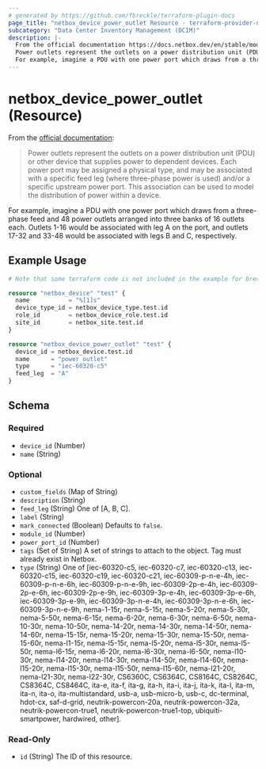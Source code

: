 ```yaml
---
# generated by https://github.com/fbreckle/terraform-plugin-docs
page_title: "netbox_device_power_outlet Resource - terraform-provider-netbox"
subcategory: "Data Center Inventory Management (DCIM)"
description: |-
  From the official documentation https://docs.netbox.dev/en/stable/models/dcim/poweroutlet/:
  Power outlets represent the outlets on a power distribution unit (PDU) or other device that supplies power to dependent devices. Each power port may be assigned a physical type, and may be associated with a specific feed leg (where three-phase power is used) and/or a specific upstream power port. This association can be used to model the distribution of power within a device.
  For example, imagine a PDU with one power port which draws from a three-phase feed and 48 power outlets arranged into three banks of 16 outlets each. Outlets 1-16 would be associated with leg A on the port, and outlets 17-32 and 33-48 would be associated with legs B and C, respectively.
---
```


# netbox_device_power_outlet (Resource)

From the [official documentation](https://docs.netbox.dev/en/stable/models/dcim/poweroutlet/):

> Power outlets represent the outlets on a power distribution unit (PDU) or other device that supplies power to dependent devices. Each power port may be assigned a physical type, and may be associated with a specific feed leg (where three-phase power is used) and/or a specific upstream power port. This association can be used to model the distribution of power within a device.

For example, imagine a PDU with one power port which draws from a three-phase feed and 48 power outlets arranged into three banks of 16 outlets each. Outlets 1-16 would be associated with leg A on the port, and outlets 17-32 and 33-48 would be associated with legs B and C, respectively.

## Example Usage

```terraform
# Note that some terraform code is not included in the example for brevity

resource "netbox_device" "test" {
  name           = "%[1]s"
  device_type_id = netbox_device_type.test.id
  role_id        = netbox_device_role.test.id
  site_id        = netbox_site.test.id
}

resource "netbox_device_power_outlet" "test" {
  device_id = netbox_device.test.id
  name      = "power outlet"
  type      = "iec-60320-c5"
  feed_leg  = "A"
}
```

<!-- schema generated by tfplugindocs -->
## Schema

### Required

- `device_id` (Number)
- `name` (String)

### Optional

- `custom_fields` (Map of String)
- `description` (String)
- `feed_leg` (String) One of [A, B, C].
- `label` (String)
- `mark_connected` (Boolean) Defaults to `false`.
- `module_id` (Number)
- `power_port_id` (Number)
- `tags` (Set of String) A set of strings to attach to the object. Tag must already exist in Netbox.
- `type` (String) One of [iec-60320-c5, iec-60320-c7, iec-60320-c13, iec-60320-c15, iec-60320-c19, iec-60320-c21, iec-60309-p-n-e-4h, iec-60309-p-n-e-6h, iec-60309-p-n-e-9h, iec-60309-2p-e-4h, iec-60309-2p-e-6h, iec-60309-2p-e-9h, iec-60309-3p-e-4h, iec-60309-3p-e-6h, iec-60309-3p-e-9h, iec-60309-3p-n-e-4h, iec-60309-3p-n-e-6h, iec-60309-3p-n-e-9h, nema-1-15r, nema-5-15r, nema-5-20r, nema-5-30r, nema-5-50r, nema-6-15r, nema-6-20r, nema-6-30r, nema-6-50r, nema-10-30r, nema-10-50r, nema-14-20r, nema-14-30r, nema-14-50r, nema-14-60r, nema-15-15r, nema-15-20r, nema-15-30r, nema-15-50r, nema-15-60r, nema-l1-15r, nema-l5-15r, nema-l5-20r, nema-l5-30r, nema-l5-50r, nema-l6-15r, nema-l6-20r, nema-l6-30r, nema-l6-50r, nema-l10-30r, nema-l14-20r, nema-l14-30r, nema-l14-50r, nema-l14-60r, nema-l15-20r, nema-l15-30r, nema-l15-50r, nema-l15-60r, nema-l21-20r, nema-l21-30r, nema-l22-30r, CS6360C, CS6364C, CS8164C, CS8264C, CS8364C, CS8464C, ita-e, ita-f, ita-g, ita-h, ita-i, ita-j, ita-k, ita-l, ita-m, ita-n, ita-o, ita-multistandard, usb-a, usb-micro-b, usb-c, dc-terminal, hdot-cx, saf-d-grid, neutrik-powercon-20a, neutrik-powercon-32a, neutrik-powercon-true1, neutrik-powercon-true1-top, ubiquiti-smartpower, hardwired, other].

### Read-Only

- `id` (String) The ID of this resource.


